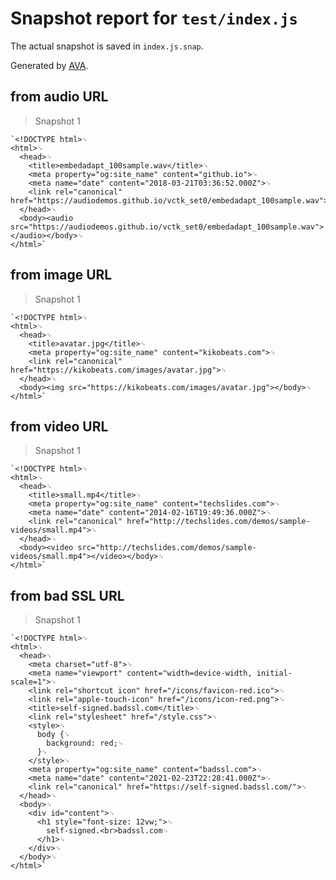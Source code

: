 # Snapshot report for `test/index.js`

The actual snapshot is saved in `index.js.snap`.

Generated by [AVA](https://avajs.dev).

## from audio URL

> Snapshot 1

    `<!DOCTYPE html>␊
    <html>␊
      <head>␊
        <title>embedadapt_100sample.wav</title>␊
        <meta property="og:site_name" content="github.io">␊
        <meta name="date" content="2018-03-21T03:36:52.000Z">␊
        <link rel="canonical" href="https://audiodemos.github.io/vctk_set0/embedadapt_100sample.wav">␊
      </head>␊
      <body><audio src="https://audiodemos.github.io/vctk_set0/embedadapt_100sample.wav"></audio></body>␊
    </html>`

## from image URL

> Snapshot 1

    `<!DOCTYPE html>␊
    <html>␊
      <head>␊
        <title>avatar.jpg</title>␊
        <meta property="og:site_name" content="kikobeats.com">␊
        <link rel="canonical" href="https://kikobeats.com/images/avatar.jpg">␊
      </head>␊
      <body><img src="https://kikobeats.com/images/avatar.jpg"></body>␊
    </html>`

## from video URL

> Snapshot 1

    `<!DOCTYPE html>␊
    <html>␊
      <head>␊
        <title>small.mp4</title>␊
        <meta property="og:site_name" content="techslides.com">␊
        <meta name="date" content="2014-02-16T19:49:36.000Z">␊
        <link rel="canonical" href="http://techslides.com/demos/sample-videos/small.mp4">␊
      </head>␊
      <body><video src="http://techslides.com/demos/sample-videos/small.mp4"></video></body>␊
    </html>`

## from bad SSL URL

> Snapshot 1

    `<!DOCTYPE html>␊
    <html>␊
      <head>␊
        <meta charset="utf-8">␊
        <meta name="viewport" content="width=device-width, initial-scale=1">␊
        <link rel="shortcut icon" href="/icons/favicon-red.ico">␊
        <link rel="apple-touch-icon" href="/icons/icon-red.png">␊
        <title>self-signed.badssl.com</title>␊
        <link rel="stylesheet" href="/style.css">␊
        <style>␊
          body {␊
            background: red;␊
          }␊
        </style>␊
        <meta property="og:site_name" content="badssl.com">␊
        <meta name="date" content="2021-02-23T22:28:41.000Z">␊
        <link rel="canonical" href="https://self-signed.badssl.com/">␊
      </head>␊
      <body>␊
        <div id="content">␊
          <h1 style="font-size: 12vw;">␊
            self-signed.<br>badssl.com␊
          </h1>␊
        </div>␊
      </body>␊
    </html>`
